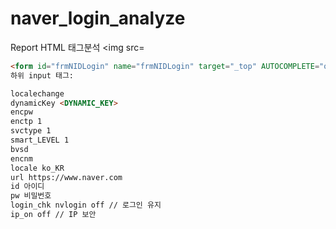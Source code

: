 # naver_login_analyze
Report
HTML 태그분석
<img src=
```HTML
<form id="frmNIDLogin" name="frmNIDLogin" target="_top" AUTOCOMPLETE="off" action="https://nid.naver.com/nidlogin.login" method="POST">
하위 input 태그:

localechange
dynamicKey <DYNAMIC_KEY>
encpw
enctp 1
svctype 1
smart_LEVEL 1
bvsd
encnm
locale ko_KR
url https://www.naver.com
id 아이디
pw 비밀번호
login_chk nvlogin off // 로그인 유지
ip_on off // IP 보안
```
